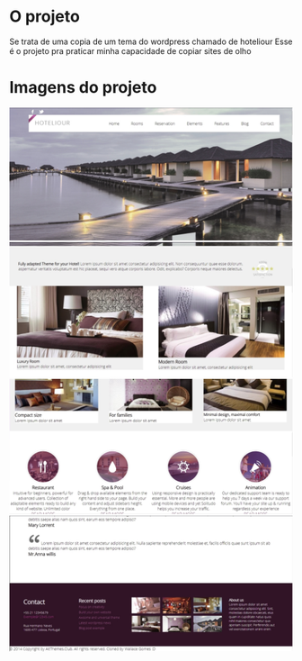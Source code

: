 # O projeto
Se trata de uma copia de um tema do wordpress chamado de hoteliour
Esse é o projeto pra praticar minha capacidade de copiar sites de olho

# Imagens do projeto
![ResultadoHeader](/Images/Resultado/HoteliourHeader.jpg)
![ResultadoHotels](/Images/Resultado/HoteliourHotlsBest.jpg)
![ResultadoServices](/Images/Resultado/HoteliourServices.jpg)
![ResultadoFooter](/Images/Resultado/HoteliourFooter.jpg)


